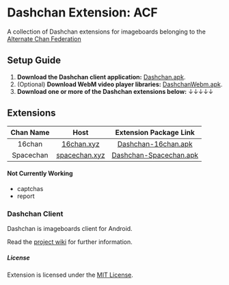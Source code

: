 # Dashchan Extension: ACF

A collection of Dashchan extensions for imageboards belonging to the [Alternate Chan Federation](http://imageboard.us/)

## Setup Guide
1. **Download the Dashchan client application:** [Dashchan.apk](https://github.com/Mishiranu/Dashchan-Extensions/raw/master/update/package/Dashchan.apk).
2. (Optional) **Download WebM video player libraries:** [DashchanWebm.apk](https://github.com/Mishiranu/Dashchan-Extensions/raw/master/update/package/DashchanWebm.apk).
3. **Download one or more of the Dashchan extensions below:** ↓↓↓↓↓ 

## Extensions

| Chan Name       | Host                 | Extension Package Link                                                                                                                |
| :-------------: | :------------------: | :-----------------------------------------------------------------------------------------------------------------------------------: |
| 16chan        | [16chan.xyz](https://www.16chan.xyz/)         | [Dashchan-16chan.apk](https://github.com/maksrago/Dashchan-Extensions-ACF/releases/download/16chan/Dashchan-16chan.apk)                        |
|Spacechan|[spacechan.xyz](https://spacechan.xyz/)|[Dashchan-Spacechan.apk](https://github.com/maksrago/Dashchan-Extensions-ACF/releases/download/Spacechan/Dashchan-Spacechan.apk)|

#### Not Currently Working
* captchas
* report

### Dashchan Client

Dashchan is imageboards client for Android.

Read the [project wiki](https://github.com/Mishiranu/Dashchan/wiki) for further information.

##### License

Extension is licensed under the [MIT License](LICENSE).
